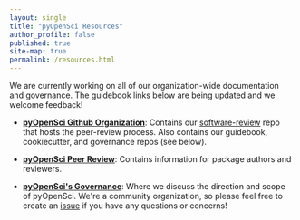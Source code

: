 ```yaml
---
layout: single
title: "pyOpenSci Resources"
author_profile: false
published: true
site-map: true
permalink: /resources.html
---
```


We are currently working on all of our organization-wide documentation and
governance. The guidebook links below are being updated and we welcome feedback!

* [**pyOpenSci Github Organization**](https://github.com/pyOpenSci): Contains our [software-review](https://github.com/pyOpenSci/software-review) repo that hosts the peer-review process. Also contains our guidebook, cookiecutter, and governance repos (see below).

* [**pyOpenSci Peer Review**](https://www.pyopensci.org/software-peer-review/): Contains information for package authors and reviewers.

* [**pyOpenSci's Governance**](https://www.pyopensci.org/governance/): Where we discuss the direction and scope of pyOpenSci. We're a community organization, so please feel free to create an [issue](https://github.com/pyOpenSci/governance/issues) if you have any questions or concerns!
